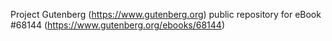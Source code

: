 Project Gutenberg (https://www.gutenberg.org) public repository for
eBook #68144 (https://www.gutenberg.org/ebooks/68144)
